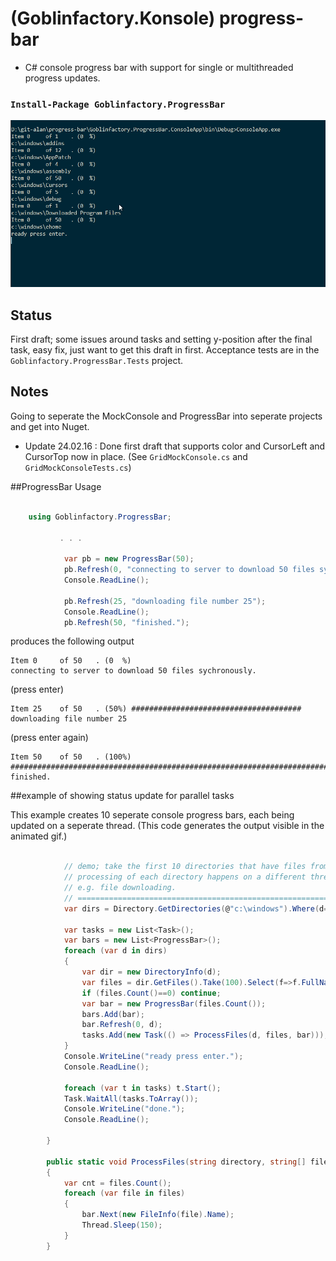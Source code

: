 # (Goblinfactory.Konsole) progress-bar
- C# console progress bar with support for single or multithreaded progress updates. 

### `Install-Package Goblinfactory.ProgressBar`

![](goblinfactory.progressbar.gif)

## Status

First draft; some issues around tasks and setting y-position after the final task, easy fix, just want to get this draft in first.
Acceptance tests are in the `Goblinfactory.ProgressBar.Tests` project.

## Notes

Going to seperate the MockConsole and ProgressBar into seperate projects and get into Nuget. 

  - Update 24.02.16 : Done first draft that supports color and CursorLeft and CursorTop now in place. (See ` GridMockConsole.cs ` and ` GridMockConsoleTests.cs `)

##ProgressBar Usage
```csharp
            
    using Goblinfactory.ProgressBar;
           
           . . .

            var pb = new ProgressBar(50);
            pb.Refresh(0, "connecting to server to download 50 files sychronously.");
            Console.ReadLine();
            
            pb.Refresh(25, "downloading file number 25");
            Console.ReadLine();
            pb.Refresh(50, "finished.");
```
produces the following output
```
Item 0     of 50   . (0  %)
connecting to server to download 50 files sychronously.
```
(press enter)

```
Item 25    of 50   . (50%) ######################################
downloading file number 25
```

(press enter again)

```
Item 50    of 50   . (100%) ############################################################################
finished.
```

##example of showing status update for parallel tasks

This example creates 10 seperate console progress bars, each being updated on a seperate thread. (This code generates the output visible in the animated gif.)

```csharp

            // demo; take the first 10 directories that have files from c:\windows, and then pretends to process (list) them.
            // processing of each directory happens on a different thread, to simulate multiple background tasks, 
            // e.g. file downloading.
            // ==============================================================================================================
            var dirs = Directory.GetDirectories(@"c:\windows").Where(d=> Directory.GetFiles(d).Count()>0).Take(10);

            var tasks = new List<Task>();
            var bars = new List<ProgressBar>();
            foreach (var d in dirs)
            {
                var dir = new DirectoryInfo(d);
                var files = dir.GetFiles().Take(100).Select(f=>f.FullName).ToArray();
                if (files.Count()==0) continue;
                var bar = new ProgressBar(files.Count());
                bars.Add(bar);
                bar.Refresh(0, d);
                tasks.Add(new Task(() => ProcessFiles(d, files, bar)));
            }
            Console.WriteLine("ready press enter.");
            Console.ReadLine();

            foreach (var t in tasks) t.Start();
            Task.WaitAll(tasks.ToArray());
            Console.WriteLine("done.");
            Console.ReadLine();

        }

        public static void ProcessFiles(string directory, string[] files, ProgressBar bar)
        {
            var cnt = files.Count();
            foreach (var file in files)
            {
                bar.Next(new FileInfo(file).Name);
                Thread.Sleep(150);
            }
        } 


```
